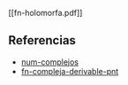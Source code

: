 [[fn-holomorfa.pdf]]

## Referencias
- [num-complejos](./num-complejos.md)
- [fn-compleja-derivable-pnt](./fn-compleja-derivable-pnt.md)
